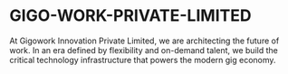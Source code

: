 # GIGO-WORK-PRIVATE-LIMITED
At Gigowork Innovation Private Limited, we are architecting the future of work. In an era defined by flexibility and on-demand talent, we build the critical technology infrastructure that powers the modern gig economy.
